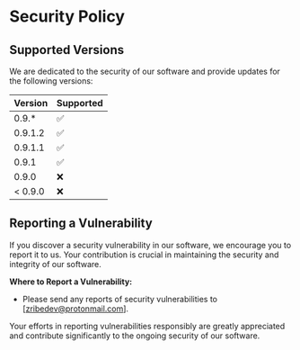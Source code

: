 # Security Policy

## Supported Versions

We are dedicated to the security of our software and provide updates for the following versions:

| Version  | Supported          |
|----------|--------------------|
| 0.9.*    | :white_check_mark: |
| 0.9.1.2  | :white_check_mark: |
| 0.9.1.1  | :white_check_mark: |
| 0.9.1    | :white_check_mark: |
| 0.9.0    | :x:                |
| < 0.9.0  | :x:                |

## Reporting a Vulnerability

If you discover a security vulnerability in our software, we encourage you to report it to us. Your contribution is crucial in maintaining the security and integrity of our software.

**Where to Report a Vulnerability:**
- Please send any reports of security vulnerabilities to [zribedev@protonmail.com].

Your efforts in reporting vulnerabilities responsibly are greatly appreciated and contribute significantly to the ongoing security of our software.
